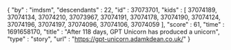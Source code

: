 {
  "by" : "imdsm",
  "descendants" : 22,
  "id" : 37073701,
  "kids" : [ 37074189, 37074134, 37074210, 37073967, 37074191, 37074178, 37074190, 37074124, 37074196, 37074197, 37074096, 37074106, 37074059 ],
  "score" : 61,
  "time" : 1691658170,
  "title" : "After 118 days, GPT Unicorn has produced a unicorn",
  "type" : "story",
  "url" : "https://gpt-unicorn.adamkdean.co.uk/"
}
